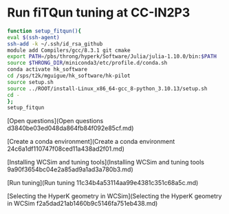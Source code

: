 # Run fiTQun tuning at CC-IN2P3

```bash
function setup_fitqun(){
eval $(ssh-agent)
ssh-add -k ~/.ssh/id_rsa_github
module add Compilers/gcc/8.3.1 git cmake 
export PATH=/pbs/throng/hyperk/Software/Julia/julia-1.10.0/bin:$PATH
source $THRONG_DIR/miniconda3/etc/profile.d/conda.sh
conda activate hk_software
cd /sps/t2k/mguigue/hk_software/hk-pilot
source setup.sh
source ../ROOT/install-Linux_x86_64-gcc_8-python_3.10.13/setup.sh
cd -
};
setup_fitqun
```

[Open questions](Open questions d3840be03ed048da864fb84f092e85cf.md)

[Create a conda environment](Create a conda environment 24c6a1df110747f08ced11a438ad2f01.md)

[Installing WCSim and tuning tools](Installing WCSim and tuning tools 9a90f3654bc04e2a85ad9a1ad3a780b3.md)

[Run tuning](Run tuning 11c34b4a53114aa99e4381c351c68a5c.md)

[Selecting the HyperK geometry in WCSim](Selecting the HyperK geometry in WCSim f2a5dad21ab1460b9c5146fa751eb438.md)